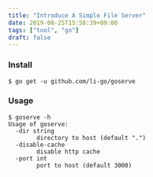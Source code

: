 ```yaml
---
title: "Introduce A Simple File Server"
date: 2019-08-25T15:58:39+09:00
tags: ["tool", "go"]
draft: false
---
```


### Install

```
$ go get -u github.com/li-go/goserve
```

### Usage

```
$ goserve -h
Usage of goserve:
  -dir string
        directory to host (default ".")
  -disable-cache
        disable http cache
  -port int
        port to host (default 3000)

```
